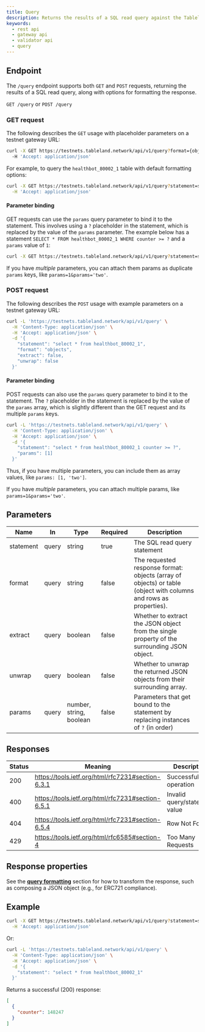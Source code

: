 ```yaml
---
title: Query
description: Returns the results of a SQL read query against the Tableland network.
keywords:
  - rest api
  - gateway api
  - validator api
  - query
---
```


## Endpoint

The `/query` endpoint supports both `GET` and `POST` requests, returning the results of a SQL read query, along with options for formatting the response.

`GET /query` or `POST /query`

### GET request

The following describes the `GET` usage with placeholder parameters on a testnet gateway URL:

```bash
curl -X GET https://testnets.tableland.network/api/v1/query?format={objects|table}&extract={boolean}&unwrap={boolean}&statement={sql_select_statement}&params={parameter_value} \
  -H 'Accept: application/json'
```

For example, to query the `healthbot_80002_1` table with default formatting options:

```bash
curl -X GET https://testnets.tableland.network/api/v1/query?statement=select%20%2A%20from%20healthbot_80002_1 \
  -H 'Accept: application/json'
```

#### Parameter binding

GET requests can use the `params` query parameter to bind it to the statement. This involves using a `?` placeholder in the statement, which is replaced by the value of the `params` parameter. The example below has a statement `SELECT * FROM healthbot_80002_1 WHERE counter >= ?` and a `params` value of `1`:

```bash
curl -X GET https://testnets.tableland.network/api/v1/query?statement=select%20%2A%20from%20healthbot_80002_1%20where%20counter%20%3E=%20?%20&params=1
```

If you have _multiple_ parameters, you can attach them params as duplicate `params` keys, like `params=1&params='two'`.

### POST request

The following describes the `POST` usage with example parameters on a testnet gateway URL:

```bash
curl -L 'https://testnets.tableland.network/api/v1/query' \
  -H 'Content-Type: application/json' \
  -H 'Accept: application/json' \
  -d '{
    "statement": "select * from healthbot_80002_1",
    "format": "objects",
    "extract": false,
    "unwrap": false
  }'
```

#### Parameter binding

POST requests can also use the `params` query parameter to bind it to the statement. The `?` placeholder in the statement is replaced by the value of the `params` array, which is slightly different than the GET request and its multiple `params` keys.

```bash
curl -L 'https://testnets.tableland.network/api/v1/query' \
  -H 'Content-Type: application/json' \
  -H 'Accept: application/json' \
  -d '{
    "statement": "select * from healthbot_80002_1 counter >= ?",
    "params": [1]
  }'
```

Thus, if you have multiple parameters, you can include them as array values, like `params: [1, 'two']`.

If you have _multiple_ parameters, you can attach multiple params, like `params=1&params='two'`.

## Parameters

| Name      | In    | Type                    | Required | Description                                                                                                      |
| --------- | ----- | ----------------------- | -------- | ---------------------------------------------------------------------------------------------------------------- |
| statement | query | string                  | true     | The SQL read query statement                                                                                     |
| format    | query | string                  | false    | The requested response format: objects (array of objects) or table (object with columns and rows as properties). |
| extract   | query | boolean                 | false    | Whether to extract the JSON object from the single property of the surrounding JSON object.                      |
| unwrap    | query | boolean                 | false    | Whether to unwrap the returned JSON objects from their surrounding array.                                        |
| params    | query | number, string, boolean | false    | Parameters that get bound to the statement by replacing instances of `?` (in order)                              |

## Responses

| Status | Meaning                                           | Description                   | Schema |
| ------ | ------------------------------------------------- | ----------------------------- | ------ |
| 200    | https://tools.ietf.org/html/rfc7231#section-6.3.1 | Successful operation          | Inline |
| 400    | https://tools.ietf.org/html/rfc7231#section-6.5.1 | Invalid query/statement value | None   |
| 404    | https://tools.ietf.org/html/rfc7231#section-6.5.4 | Row Not Found                 | None   |
| 429    | https://tools.ietf.org/html/rfc6585#section-4     | Too Many Requests             | None   |

## Response properties

See the [**query formatting**](/validator/api/query-formatting) section for how to transform the response, such as composing a JSON object (e.g., for ERC721 compliance).

## Example

```bash
curl -X GET https://testnets.tableland.network/api/v1/query?statement=select%20%2A%20from%20healthbot_80002_1 \
  -H 'Accept: application/json'
```

Or:

```bash
curl -L 'https://testnets.tableland.network/api/v1/query' \
  -H 'Content-Type: application/json' \
  -H 'Accept: application/json' \
  -d '{
    "statement": "select * from healthbot_80002_1"
  }'
```

Returns a successful (200) response:

```json
[
  {
    "counter": 148247
  }
]
```
